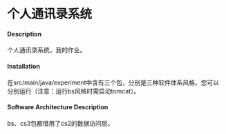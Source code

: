# 个人通讯录系统

#### Description
个人通讯录系统，我的作业。

#### Installation
在src/main/java/experiment中含有三个包，分别是三种软件体系风格，您可以分别运行（注意：运行bs风格时需启动tomcat）。

#### Software Architecture Description
bs、cs3包都借用了cs2的数据访问层。
